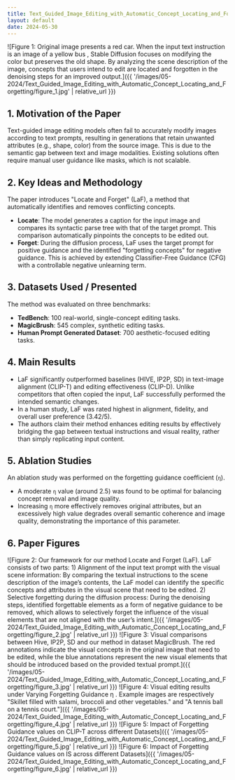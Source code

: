```yaml
---
title: Text_Guided_Image_Editing_with_Automatic_Concept_Locating_and_Forgetting
layout: default
date: 2024-05-30
---
```

![Figure 1: Original image presents a red car. When the input text instruction is an image of a yellow bus , Stable Diffusion focuses on modifying the color but preserves the old shape. By analyzing the scene description of the image, concepts that users intend to edit are located and forgotten in the denoising steps for an improved output.]({{ '/images/05-2024/Text_Guided_Image_Editing_with_Automatic_Concept_Locating_and_Forgetting/figure_1.jpg' | relative_url }})
## 1. Motivation of the Paper
Text-guided image editing models often fail to accurately modify images according to text prompts, resulting in generations that retain unwanted attributes (e.g., shape, color) from the source image. This is due to the semantic gap between text and image modalities. Existing solutions often require manual user guidance like masks, which is not scalable.

## 2. Key Ideas and Methodology
The paper introduces "Locate and Forget" (LaF), a method that automatically identifies and removes conflicting concepts.
*   **Locate**: The model generates a caption for the input image and compares its syntactic parse tree with that of the target prompt. This comparison automatically pinpoints the concepts to be edited out.
*   **Forget**: During the diffusion process, LaF uses the target prompt for positive guidance and the identified "forgetting concepts" for negative guidance. This is achieved by extending Classifier-Free Guidance (CFG) with a controllable negative unlearning term.

## 3. Datasets Used / Presented
The method was evaluated on three benchmarks:
*   **TedBench**: 100 real-world, single-concept editing tasks.
*   **MagicBrush**: 545 complex, synthetic editing tasks.
*   **Human Prompt Generated Dataset**: 700 aesthetic-focused editing tasks.

## 4. Main Results
*   LaF significantly outperformed baselines (HIVE, IP2P, SD) in text-image alignment (CLIP-T) and editing effectiveness (CLIP-D). Unlike competitors that often copied the input, LaF successfully performed the intended semantic changes.
*   In a human study, LaF was rated highest in alignment, fidelity, and overall user preference (3.42/5).
*   The authors claim their method enhances editing results by effectively bridging the gap between textual instructions and visual reality, rather than simply replicating input content.

## 5. Ablation Studies
An ablation study was performed on the forgetting guidance coefficient (`η`).
*   A moderate `η` value (around 2.5) was found to be optimal for balancing concept removal and image quality.
*   Increasing `η` more effectively removes original attributes, but an excessively high value degrades overall semantic coherence and image quality, demonstrating the importance of this parameter.

## 6. Paper Figures
![Figure 2: Our framework for our method Locate and Forget (LaF). LaF consists of two parts: 1) Alignment of the input text prompt with the visual scene information: By comparing the textual instructions to the scene description of the image’s contents, the LaF model can identify the specific concepts and attributes in the visual scene that need to be edited. 2) Selective forgetting during the diffusion process: During the denoising steps, identified forgettable elements as a form of negative guidance to be removed, which allows to selectively forget the influence of the visual elements that are not aligned with the user’s intent.]({{ '/images/05-2024/Text_Guided_Image_Editing_with_Automatic_Concept_Locating_and_Forgetting/figure_2.jpg' | relative_url }})
![Figure 3: Visual comparisons between Hive, IP2P, SD and our method in dataset MagicBrush. The red annotations indicate the visual concepts in the original image that need to be edited, while the blue annotations represent the new visual elements that should be introduced based on the provided textual prompt.]({{ '/images/05-2024/Text_Guided_Image_Editing_with_Automatic_Concept_Locating_and_Forgetting/figure_3.jpg' | relative_url }})
![Figure 4: Visual editing results under Varying Forgetting Guidance η . Example images are respectively "Skillet filled with salami, broccoli and other vegetables." and "A tennis ball on a tennis court."]({{ '/images/05-2024/Text_Guided_Image_Editing_with_Automatic_Concept_Locating_and_Forgetting/figure_4.jpg' | relative_url }})
![Figure 5: Impact of Forgetting Guidance values on CLIP-T across different Datasets]({{ '/images/05-2024/Text_Guided_Image_Editing_with_Automatic_Concept_Locating_and_Forgetting/figure_5.jpg' | relative_url }})
![Figure 6: Impact of Forgetting Guidance values on IS across different Datasets]({{ '/images/05-2024/Text_Guided_Image_Editing_with_Automatic_Concept_Locating_and_Forgetting/figure_6.jpg' | relative_url }})
